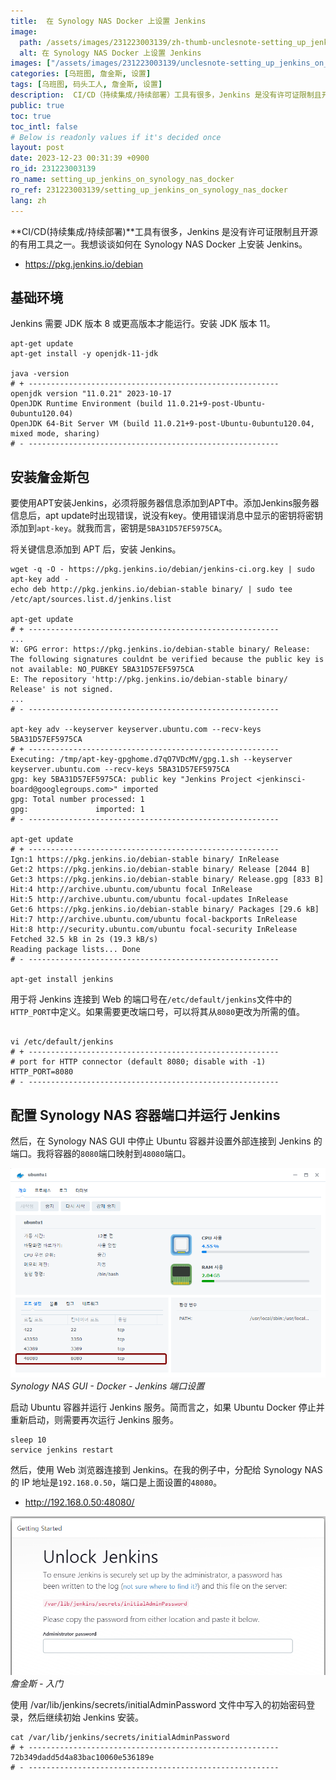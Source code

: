```yaml
---
title:  在 Synology NAS Docker 上设置 Jenkins
image:
  path: /assets/images/231223003139/zh-thumb-unclesnote-setting_up_jenkins_on_synology_nas_docker.png
  alt: 在 Synology NAS Docker 上设置 Jenkins
images: ["/assets/images/231223003139/unclesnote-setting_up_jenkins_on_synology_nas_docker-synology_nas_gui-docker-jenkins_port_settings.png", "/assets/images/231223003139/unclesnote-setting_up_jenkins_on_synology_nas_docker-jenkins-getting_started.png"]
categories: [乌班图, 詹金斯, 设置]
tags: [乌班图, 码头工人, 詹金斯, 设置]
description:  CI/CD（持续集成/持续部署）工具有很多，Jenkins 是没有许可证限制且开源的有用工具之一。我想谈谈如何在 Synology NAS Docker 上安装 Jenkins。
public: true
toc: true
toc_intl: false
# Below is readonly values if it's decided once
layout: post
date: 2023-12-23 00:31:39 +0900
ro_id: 231223003139
ro_name: setting_up_jenkins_on_synology_nas_docker
ro_ref: 231223003139/setting_up_jenkins_on_synology_nas_docker
lang: zh
---
```

**CI/CD(持续集成/持续部署)**工具有很多，Jenkins 是没有许可证限制且开源的有用工具之一。我想谈谈如何在 Synology NAS Docker 上安装 Jenkins。  
- https://pkg.jenkins.io/debian

## 基础环境
Jenkins 需要 JDK 版本 8 或更高版本才能运行。安装 JDK 版本 11。  

```shell
apt-get update
apt-get install -y openjdk-11-jdk

java -version
# + --------------------------------------------------------
openjdk version "11.0.21" 2023-10-17
OpenJDK Runtime Environment (build 11.0.21+9-post-Ubuntu-0ubuntu120.04)
OpenJDK 64-Bit Server VM (build 11.0.21+9-post-Ubuntu-0ubuntu120.04, mixed mode, sharing)
# - --------------------------------------------------------

```
## 安装詹金斯包
要使用APT安装Jenkins，必须将服务器信息添加到APT中。添加Jenkins服务器信息后，apt update时出现错误，说没有key。使用错误消息中显示的密钥将密钥添加到`apt-key`。就我而言，密钥是`5BA31D57EF5975CA`。  

将关键信息添加到 APT 后，安装 Jenkins。  

```shell
wget -q -O - https://pkg.jenkins.io/debian/jenkins-ci.org.key | sudo apt-key add -
echo deb http://pkg.jenkins.io/debian-stable binary/ | sudo tee /etc/apt/sources.list.d/jenkins.list

apt-get update
# + --------------------------------------------------------
...
W: GPG error: https://pkg.jenkins.io/debian-stable binary/ Release: The following signatures couldnt be verified because the public key is not available: NO_PUBKEY 5BA31D57EF5975CA
E: The repository 'http://pkg.jenkins.io/debian-stable binary/ Release' is not signed.
...
# - --------------------------------------------------------

apt-key adv --keyserver keyserver.ubuntu.com --recv-keys 5BA31D57EF5975CA
# + --------------------------------------------------------
Executing: /tmp/apt-key-gpghome.d7qO7VDcMV/gpg.1.sh --keyserver keyserver.ubuntu.com --recv-keys 5BA31D57EF5975CA
gpg: key 5BA31D57EF5975CA: public key "Jenkins Project <jenkinsci-board@googlegroups.com>" imported
gpg: Total number processed: 1
gpg:               imported: 1
# - --------------------------------------------------------

apt-get update
# + --------------------------------------------------------
Ign:1 https://pkg.jenkins.io/debian-stable binary/ InRelease
Get:2 https://pkg.jenkins.io/debian-stable binary/ Release [2044 B]
Get:3 https://pkg.jenkins.io/debian-stable binary/ Release.gpg [833 B]
Hit:4 http://archive.ubuntu.com/ubuntu focal InRelease
Hit:5 http://archive.ubuntu.com/ubuntu focal-updates InRelease
Get:6 https://pkg.jenkins.io/debian-stable binary/ Packages [29.6 kB]
Hit:7 http://archive.ubuntu.com/ubuntu focal-backports InRelease
Hit:8 http://security.ubuntu.com/ubuntu focal-security InRelease
Fetched 32.5 kB in 2s (19.3 kB/s)
Reading package lists... Done
# - --------------------------------------------------------

apt-get install jenkins

```
用于将 Jenkins 连接到 Web 的端口号在`/etc/default/jenkins`文件中的`HTTP_PORT`中定义。如果需要更改端口号，可以将其从`8080`更改为所需的值。  

```shell

vi /etc/default/jenkins
# + --------------------------------------------------------
# port for HTTP connector (default 8080; disable with -1)
HTTP_PORT=8080
# - --------------------------------------------------------

```
## 配置 Synology NAS 容器端口并运行 Jenkins
然后，在 Synology NAS GUI 中停止 Ubuntu 容器并设置外部连接到 Jenkins 的端口。我将容器的`8080`端口映射到`48080`端口。  

![Synology NAS GUI - Docker - Jenkins 端口设置](/assets/images/231223003139/unclesnote-setting_up_jenkins_on_synology_nas_docker-synology_nas_gui-docker-jenkins_port_settings.png)
_Synology NAS GUI - Docker - Jenkins 端口设置_

启动 Ubuntu 容器并运行 Jenkins 服务。简而言之，如果 Ubuntu Docker 停止并重新启动，则需要再次运行 Jenkins 服务。  

```shell
sleep 10
service jenkins restart
```
然后，使用 Web 浏览器连接到 Jenkins。在我的例子中，分配给 Synology NAS 的 IP 地址是`192.168.0.50`，端口是上面设置的`48080`。  
- http://192.168.0.50:48080/


![詹金斯 - 入门](/assets/images/231223003139/unclesnote-setting_up_jenkins_on_synology_nas_docker-jenkins-getting_started.png)
_詹金斯 - 入门_

使用 /var/lib/jenkins/secrets/initialAdminPassword 文件中写入的初始密码登录，然后继续初始 Jenkins 安装。  

```shell
cat /var/lib/jenkins/secrets/initialAdminPassword
# + --------------------------------------------------------
72b349dadd5d4a83bac10060e536189e
# - --------------------------------------------------------
```
